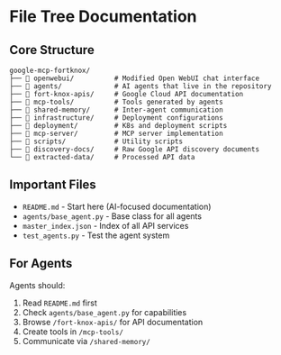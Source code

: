 # File Tree Documentation

## Core Structure

```
google-mcp-fortknox/
├── 📁 openwebui/          # Modified Open WebUI chat interface
├── 📁 agents/             # AI agents that live in the repository  
├── 📁 fort-knox-apis/     # Google Cloud API documentation
├── 📁 mcp-tools/          # Tools generated by agents
├── 📁 shared-memory/      # Inter-agent communication
├── 📁 infrastructure/     # Deployment configurations
├── 📁 deployment/         # K8s and deployment scripts
├── 📁 mcp-server/         # MCP server implementation
├── 📁 scripts/            # Utility scripts
├── 📁 discovery-docs/     # Raw Google API discovery documents
└── 📁 extracted-data/     # Processed API data
```

## Important Files

- `README.md` - Start here (AI-focused documentation)
- `agents/base_agent.py` - Base class for all agents
- `master_index.json` - Index of all API services
- `test_agents.py` - Test the agent system

## For Agents

Agents should:
1. Read `README.md` first
2. Check `agents/base_agent.py` for capabilities
3. Browse `/fort-knox-apis/` for API documentation
4. Create tools in `/mcp-tools/`
5. Communicate via `/shared-memory/`
